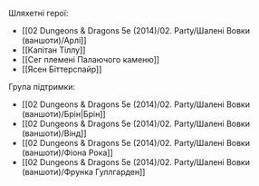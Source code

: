 Шляхетні герої:
- [[02 Dungeons & Dragons 5e (2014)/02. Party/Шалені Вовки (ваншоти)/Арлі]]
- [[Капітан Тіллу]]
- [[Сег племені Палаючого каменю]]
- [[Ясен Біттерспайр]]

Група підтримки:
- [[02 Dungeons & Dragons 5e (2014)/02. Party/Шалені Вовки (ваншоти)/Брін|Брін]]
- [[02 Dungeons & Dragons 5e (2014)/02. Party/Шалені Вовки (ваншоти)/Вінд]]
- [[02 Dungeons & Dragons 5e (2014)/02. Party/Шалені Вовки (ваншоти)/Фіона Рока]]
- [[02 Dungeons & Dragons 5e (2014)/02. Party/Шалені Вовки (ваншоти)/Фрунка Гуллгарден]]

